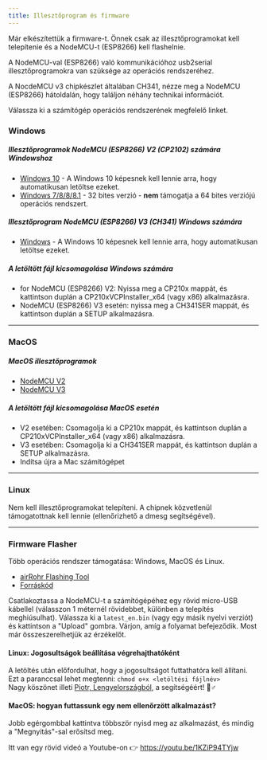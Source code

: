 ```yaml
---
title: Illesztőprogram és firmware
---
```


Már elkészítettük a firmware-t. Önnek csak az illesztőprogramokat kell telepítenie és a NodeMCU-t (ESP8266) kell flashelnie.

A NodeMCU-val (ESP8266) való kommunikációhoz usb2serial illesztőprogramokra van szüksége az operációs rendszeréhez.

A NocdeMCU v3 chipkészlet általában CH341, nézze meg a NodeMCU (ESP8266) hátoldalán, hogy találjon néhány technikai információt.

Válassza ki a számítógép operációs rendszerének megfelelő linket.

### Windows

##### Illesztőprogramok NodeMCU (ESP8266) V2 (CP2102) számára Windowshoz
* [Windows 10](https://www.silabs.com/documents/public/software/CP210x_Universal_Windows_Driver.zip) - A Windows 10 képesnek kell lennie arra, hogy automatikusan letöltse ezeket.
* [Windows 7/8/8/8.1](https://www.silabs.com/documents/public/software/CP210x_Windows_Drivers.zip) - 32 bites verzió - **nem** támogatja a 64 bites verziójú operációs rendszert.

##### Illesztőprogram NodeMCU (ESP8266) V3 (CH341) Windows számára
* [Windows](http://www.wch.cn/downloads/file/5.html) - A Windows 10 képesnek kell lennie arra, hogy automatikusan letöltse ezeket.

##### A letöltött fájl kicsomagolása Windows számára
* for NodeMCU (ESP8266) V2: Nyissa meg a CP210x mappát, és kattintson duplán a CP210xVCPInstaller_x64 (vagy x86) alkalmazásra.
* NodeMCU (ESP8266) V3 esetén: nyissa meg a CH341SER mappát, és kattintson duplán a SETUP alkalmazásra.

---

### MacOS

##### MacOS illesztőprogramok
* [NodeMCU V2](https://www.silabs.com/documents/public/software/Mac_OSX_VCP_Driver.zip)
* [NodeMCU V3](http://www.wch.cn/downloads/file/178.html)

##### A letöltött fájl kicsomagolása MacOS esetén
* V2 esetében: Csomagolja ki a CP210x mappát, és kattintson duplán a CP210xVCPInstaller_x64 (vagy x86) alkalmazásra.
* V3 esetében: Csomagolja ki a CH341SER mappát, és kattintson duplán a SETUP alkalmazásra.
* Indítsa újra a Mac számítógépet

---

### Linux
Nem kell illesztőprogramokat telepíteni. A chipnek közvetlenül támogatottnak kell lennie (ellenőrizhető a dmesg segítségével).

---
### Firmware Flasher
Több operációs rendszer támogatása: Windows, MacOS és Linux.

* [airRohr Flashing Tool](http://firmware.sensor.community/airrohr/flashing-tool/)
* [Forráskód](https://github.com/opendata-stuttgart/airrohr-firmware-flasher/)

Csatlakoztassa a NodeMCU-t a számítógépéhez egy rövid micro-USB kábellel (válasszon 1 méternél rövidebbet, különben a telepítés meghiúsulhat). Válassza ki a `latest_en.bin` (vagy egy másik nyelvi verziót) és kattintson a "Upload" gombra.
Várjon, amíg a folyamat befejeződik. Most már összeszerelhetjük az érzékelőt.

#### Linux: Jogosultságok beállítása végrehajthatóként
A letöltés után előfordulhat, hogy a jogosultságot futtathatóra kell állítani. Ezt a paranccsal lehet megtenni: `chmod o+x <letöltési fájlnév>`
<br>
Nagy köszönet illeti [Piotr, Lengyelországból](https://dropbox.inf.re/), a segítségéért! 🙋♂️

#### MacOS: hogyan futtassunk egy nem ellenőrzött alkalmazást?
Jobb egérgombbal kattintva többször nyisd meg az alkalmazást, és mindig a "Megnyitás"-sal erősítsd meg.

Itt van egy rövid videó a Youtube-on 👉 https://youtu.be/1KZiP94TYjw




